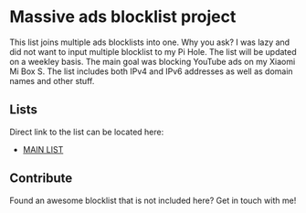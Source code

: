 # Massive ads blocklist project

This list joins multiple ads blocklists into one. Why you ask? I was lazy and did not want to input multiple blocklist to my Pi Hole. The list will be updated on a weekley basis. The main goal was blocking YouTube ads on my Xiaomi Mi Box S. The list includes both IPv4 and IPv6 addresses as well as domain names and other stuff.

## Lists

Direct link to the list can be located here:

 - [MAIN LIST](https://raw.githubusercontent.com/BeforeMyCompileFails/piholeblocklist/main/adsblocker.txt)

## Contribute

Found an awesome blocklist that is not included here? Get in touch with me!
